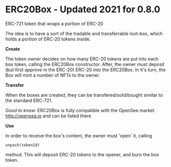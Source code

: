 # ERC20Box - Updated 2021 for 0.8.0
ERC-721 token that wraps a portion of ERC-20

The idea is to have a sort of the tradable and transferrable loot-box, which holds a portion of ERC-20 tokens inside.

**Create**

The token owner decides on how many ERC-20 tokens are put into each box token, calling the ERC20Box constructor.
After, the owner must deposit (but first *approve* in the ERC-20) ERC-20 into the ERC20Box. In it's turn, the Box will mint a number of NFTs to the owner.

**Transfer**

When the boxes are created, they can be transfered/sold/bought similar to the standard ERC-721.

*Good to know:* ERC20Box is fully compatible with the OpenSee market http://opensea.io and can be listed there

**Use**

In order to receive the box's content, the owner must 'open' it, calling 

`unpack(tokenId)`

method. This will deposit ERC-20 tokens to the opener, and burn the box token.
